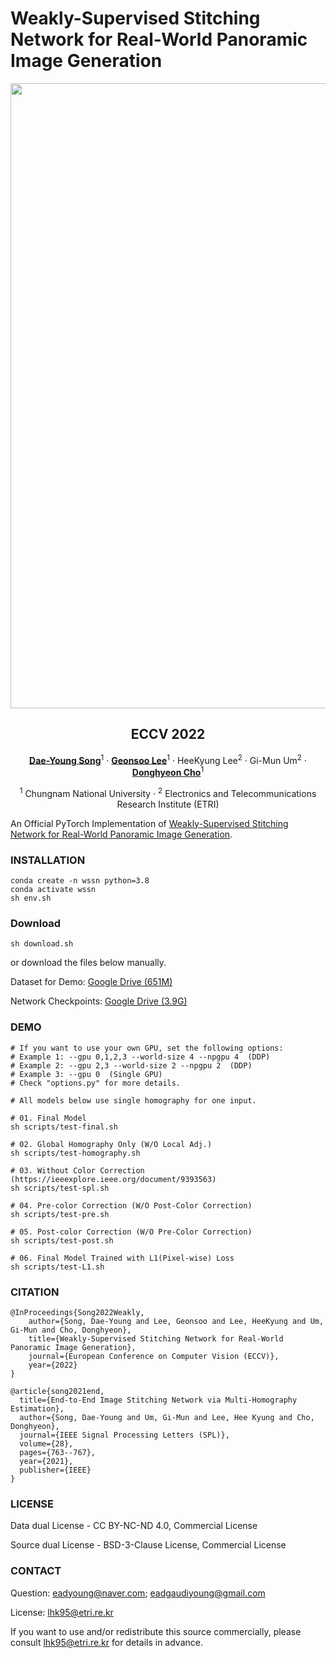 # Weakly-Supervised Stitching Network for Real-World Panoramic Image Generation
<div style="text-align : center;">
     <img src="assets/teaser.gif" width="1000">
</div>

<h2 align="center">ECCV 2022</h2>
<p align="center">
    <a href="https://eadcat.github.io/"><strong>Dae-Young Song</strong></a><sup>1</sup>
    ·
    <a href="https://www.geonsoo-lee.com/"><strong>Geonsoo Lee</strong></a><sup>1</sup>
    ·
    HeeKyung Lee<sup>2</sup>
    ·
    Gi-Mun Um<sup>2</sup>
    ·
    <a href="https://sites.google.com/view/cnu-cvip"><strong>Donghyeon Cho</strong></a><sup>1</sup>
</p>

<p align="center">
    <sup>1</sup> Chungnam National University
    ·
    <sup>2</sup> Electronics and Telecommunications Research Institute (ETRI)
</p>

An Official PyTorch Implementation of [Weakly-Supervised Stitching Network for Real-World Panoramic Image Generation](https://www.ecva.net/papers/eccv_2022/papers_ECCV/papers/136760052.pdf). 

### INSTALLATION
```
conda create -n wssn python=3.8
conda activate wssn
sh env.sh
```

### Download
```
sh download.sh
```

or download the files below manually.

Dataset for Demo: [Google Drive (651M)](https://drive.google.com/file/d/1p27k77TWjknBYJ62EW97D2Xf_nElNZW3/view?usp=sharing)

Network Checkpoints: [Google Drive (3.9G)](https://drive.google.com/file/d/1AZr8eQa2m3fBkbb9t8MsWt-inbNwVVez/view?usp=sharing)

### DEMO
```
# If you want to use your own GPU, set the following options:
# Example 1: --gpu 0,1,2,3 --world-size 4 --npgpu 4  (DDP)
# Example 2: --gpu 2,3 --world-size 2 --npgpu 2  (DDP)
# Example 3: --gpu 0  (Single GPU)
# Check "options.py" for more details.

# All models below use single homography for one input.

# 01. Final Model
sh scripts/test-final.sh

# 02. Global Homography Only (W/O Local Adj.)
sh scripts/test-homography.sh

# 03. Without Color Correction
(https://ieeexplore.ieee.org/document/9393563)
sh scripts/test-spl.sh

# 04. Pre-color Correction (W/O Post-Color Correction)
sh scripts/test-pre.sh

# 05. Post-color Correction (W/O Pre-Color Correction)
sh scripts/test-post.sh

# 06. Final Model Trained with L1(Pixel-wise) Loss
sh scripts/test-L1.sh
```

### CITATION
```
@InProceedings{Song2022Weakly,
    author={Song, Dae-Young and Lee, Geonsoo and Lee, HeeKyung and Um, Gi-Mun and Cho, Donghyeon},
    title={Weakly-Supervised Stitching Network for Real-World Panoramic Image Generation},
    journal={European Conference on Computer Vision (ECCV)},
    year={2022}
}

@article{song2021end,
  title={End-to-End Image Stitching Network via Multi-Homography Estimation},
  author={Song, Dae-Young and Um, Gi-Mun and Lee, Hee Kyung and Cho, Donghyeon},
  journal={IEEE Signal Processing Letters (SPL)},
  volume={28},
  pages={763--767},
  year={2021},
  publisher={IEEE}
}
```

### LICENSE
Data dual License -  CC BY-NC-ND 4.0, Commercial License

Source dual License - BSD-3-Clause License, Commercial License

### CONTACT
Question: eadyoung@naver.com; eadgaudiyoung@gmail.com

License: lhk95@etri.re.kr

If you want to use and/or redistribute this source commercially, please consult lhk95@etri.re.kr for details in advance.